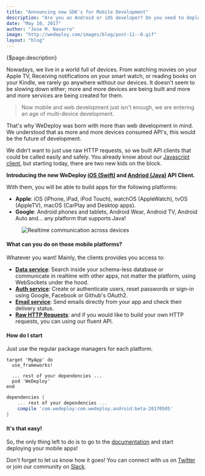 ```yaml
---
title: "Announcing new SDK's for Mobile Development"
description: "Are you an Android or iOS developer? Do you need to deploy services quickly and easily to the cloud and focus on your mobile apps? Did you wish you could use WeDeploy on you mobile apps? Well today is a big day for you!"
date: "May 10, 2017"
author: "Jose M. Navarro"
image: "http://wedeploy.com/images/blog/post-11--0.gif"
layout: "blog"
---
```


<article>

{$page.description}

Nowadays, we live in a world full of devices. From watching movies on your Apple TV, Receiving notifications on your smart watch, or reading books on your Kindle, we rarely go anywhere without our devices. It doesn't seem to be slowing down either; more and more devices are being built and more and more services are being created for them. 

> Now mobile and web development just isn't enough, we are entering an age of multi-device development.

That's why WeDeploy was born with more than web development in mind. We understood that as more and more devices consumed API's, this would be the future of development. 

We didn't want to just use raw HTTP requests, so we built API clients that could be called easily and safely. You already know about our [Javascript client](/docs/intro/using-the-api-client.html#1), but starting today, there are two new kids on the block.

**Introducing the new WeDeploy <a target="_blank" href="/docs/intro/using-the-api-client.html#2">iOS (Swift)</a> and <a target="_blank" href="/docs/intro/using-the-api-client.html#3">Andriod (Java)</a> API Client.**

With them, you will be able to build apps for the following platforms:

* **Apple**: iOS (iPhone, iPad, iPod Touch), watchOS (AppleWatch), tvOS (AppleTV), macOS (CarPlay and Desktop apps).
* **Google**: Android phones and tablets, Android Wear, Android TV, Android Auto and... any platform that supports Java!

<figure>
	<img src="../images/blog/post-11--0.gif" alt="Realtime communication across devices">
</figure>


#### What can you do on those mobile platforms?

Whatever you want! Mainly, the clients provides you access to:

- **<a target="_blank" href="/docs/data/getting-started.html">Data service</a>**: Search inside your schema-less database or communicate in realtime with other apps, not matter the platform, using WebSockets under the hood. 
- **<a target="_blank" href="/docs/auth/getting-started.html">Auth service</a>**: Create or authenticate users, reset passwords or sign-in using Google, Facebook or Github's OAuth2.
- **<a target="_blank" href="/docs/email/getting-started.html">Email service</a>**: Send emails directly from your app and check their delivery status.
- **<a target="_blank" href="/docs/hosting/getting-started.html">Raw HTTP Requests</a>**: and if you would like to build your own HTTP requests, you can using our fluent API.


#### How do I start

Just use the regular package managers for each platform.

```Podfile
target 'MyApp' do
  use_frameworks!

  ... rest of your dependencies ...
  pod 'WeDeploy'
end
```
```build.gradle
dependencies {
	... rest of your dependencies ...
    compile 'com.wedeploy:com.wedeploy.android:beta-20170505'
}
```

#### It's that easy!

So, the only thing left to do is to go to the [documentation](/docs/) and start deploying your mobile apps!

Don't forget to let us know how it goes! You can connect with us on [Twitter](https://twitter.com/wedeploy) or join our community on [Slack](http://chat.wedeploy.com).

</article>
